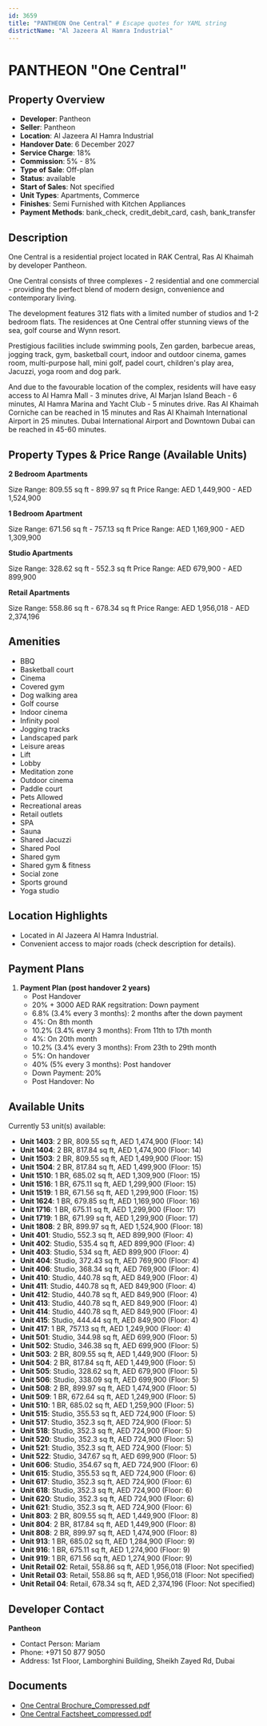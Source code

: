 ```yaml
---
id: 3659
title: "PANTHEON One Central" # Escape quotes for YAML string
districtName: "Al Jazeera Al Hamra Industrial"
---
```


# PANTHEON "One Central"

## Property Overview
- **Developer**: Pantheon
- **Seller**: Pantheon
- **Location**: Al Jazeera Al Hamra Industrial
- **Handover Date**: 6 December 2027
- **Service Charge**: 18%
- **Commission**: 5% - 8%
- **Type of Sale**: Off-plan
- **Status**: available
- **Start of Sales**: Not specified
- **Unit Types**: Apartments, Commerce
- **Finishes**: Semi Furnished with Kitchen Appliances
- **Payment Methods**: bank_check, credit_debit_card, cash, bank_transfer

## Description
One Central is a residential project located in RAK Central, Ras Al Khaimah by developer Pantheon. 

One Central consists of three complexes - 2 residential and one commercial - providing the perfect blend of modern design, convenience and contemporary living.

The development features 312 flats with a limited number of studios and 1-2 bedroom flats. The residences at One Central offer stunning views of the sea, golf course and Wynn resort.

Prestigious facilities include swimming pools, Zen garden, barbecue areas, jogging track, gym, basketball court, indoor and outdoor cinema, games room, multi-purpose hall, mini golf, padel court, children's play area, Jacuzzi, yoga room and dog park.

And due to the favourable location of the complex, residents will have easy access to Al Hamra Mall - 3 minutes drive, Al Marjan Island Beach - 6 minutes, Al Hamra Marina and Yacht Club - 5 minutes drive. Ras Al Khaimah Corniche can be reached in 15 minutes and Ras Al Khaimah International Airport in 25 minutes. Dubai International Airport and Downtown Dubai can be reached in 45-60 minutes.

## Property Types & Price Range (Available Units)
**2 Bedroom Apartments**

Size Range: 809.55 sq ft - 899.97 sq ft
Price Range: AED 1,449,900 - AED 1,524,900

**1 Bedroom Apartment**

Size Range: 671.56 sq ft - 757.13 sq ft
Price Range: AED 1,169,900 - AED 1,309,900

**Studio Apartments**

Size Range: 328.62 sq ft - 552.3 sq ft
Price Range: AED 679,900 - AED 899,900

**Retail Apartments**

Size Range: 558.86 sq ft - 678.34 sq ft
Price Range: AED 1,956,018 - AED 2,374,196

## Amenities
- BBQ
- Basketball court
- Cinema
- Covered gym
- Dog walking area
- Golf course
- Indoor cinema
- Infinity pool
- Jogging tracks
- Landscaped park
- Leisure areas
- Lift
- Lobby
- Meditation zone
- Outdoor cinema
- Paddle court
- Pets Allowed
- Recreational areas
- Retail outlets
- SPA
- Sauna
- Shared Jacuzzi
- Shared Pool
- Shared gym
- Shared gym & fitness
- Social zone
- Sports ground
- Yoga studio

## Location Highlights
- Located in Al Jazeera Al Hamra Industrial.
- Convenient access to major roads (check description for details).

## Payment Plans
1. **Payment Plan (post handover 2 years)**
   - Post Handover
   - 20% + 3000 AED RAK regsitration: Down payment
   - 6.8% (3.4% every 3 months): 2 months after the down payment
   - 4%: On 8th month
   - 10.2% (3.4% every 3 months): From 11th to 17th month
   - 4%: On 20th month
   - 10.2% (3.4% every 3 months): From 23th to 29th month
   - 5%: On handover
   - 40% (5% every 3 months): Post handover
   - Down Payment: 20%
   - Post Handover: No

## Available Units
Currently 53 unit(s) available:
- **Unit 1403**: 2 BR, 809.55 sq ft, AED 1,474,900 (Floor: 14)
- **Unit 1404**: 2 BR, 817.84 sq ft, AED 1,474,900 (Floor: 14)
- **Unit 1503**: 2 BR, 809.55 sq ft, AED 1,499,900 (Floor: 15)
- **Unit 1504**: 2 BR, 817.84 sq ft, AED 1,499,900 (Floor: 15)
- **Unit 1510**: 1 BR, 685.02 sq ft, AED 1,309,900 (Floor: 15)
- **Unit 1516**: 1 BR, 675.11 sq ft, AED 1,299,900 (Floor: 15)
- **Unit 1519**: 1 BR, 671.56 sq ft, AED 1,299,900 (Floor: 15)
- **Unit 1624**: 1 BR, 679.85 sq ft, AED 1,169,900 (Floor: 16)
- **Unit 1716**: 1 BR, 675.11 sq ft, AED 1,299,900 (Floor: 17)
- **Unit 1719**: 1 BR, 671.99 sq ft, AED 1,299,900 (Floor: 17)
- **Unit 1808**: 2 BR, 899.97 sq ft, AED 1,524,900 (Floor: 18)
- **Unit 401**: Studio, 552.3 sq ft, AED 899,900 (Floor: 4)
- **Unit 402**: Studio, 535.4 sq ft, AED 899,900 (Floor: 4)
- **Unit 403**: Studio, 534 sq ft, AED 899,900 (Floor: 4)
- **Unit 404**: Studio, 372.43 sq ft, AED 769,900 (Floor: 4)
- **Unit 406**: Studio, 368.34 sq ft, AED 769,900 (Floor: 4)
- **Unit 410**: Studio, 440.78 sq ft, AED 849,900 (Floor: 4)
- **Unit 411**: Studio, 440.78 sq ft, AED 849,900 (Floor: 4)
- **Unit 412**: Studio, 440.78 sq ft, AED 849,900 (Floor: 4)
- **Unit 413**: Studio, 440.78 sq ft, AED 849,900 (Floor: 4)
- **Unit 414**: Studio, 440.78 sq ft, AED 849,900 (Floor: 4)
- **Unit 415**: Studio, 444.44 sq ft, AED 849,900 (Floor: 4)
- **Unit 417**: 1 BR, 757.13 sq ft, AED 1,249,900 (Floor: 4)
- **Unit 501**: Studio, 344.98 sq ft, AED 699,900 (Floor: 5)
- **Unit 502**: Studio, 346.38 sq ft, AED 699,900 (Floor: 5)
- **Unit 503**: 2 BR, 809.55 sq ft, AED 1,449,900 (Floor: 5)
- **Unit 504**: 2 BR, 817.84 sq ft, AED 1,449,900 (Floor: 5)
- **Unit 505**: Studio, 328.62 sq ft, AED 679,900 (Floor: 5)
- **Unit 506**: Studio, 338.09 sq ft, AED 699,900 (Floor: 5)
- **Unit 508**: 2 BR, 899.97 sq ft, AED 1,474,900 (Floor: 5)
- **Unit 509**: 1 BR, 672.64 sq ft, AED 1,249,900 (Floor: 5)
- **Unit 510**: 1 BR, 685.02 sq ft, AED 1,259,900 (Floor: 5)
- **Unit 515**: Studio, 355.53 sq ft, AED 724,900 (Floor: 5)
- **Unit 517**: Studio, 352.3 sq ft, AED 724,900 (Floor: 5)
- **Unit 518**: Studio, 352.3 sq ft, AED 724,900 (Floor: 5)
- **Unit 520**: Studio, 352.3 sq ft, AED 724,900 (Floor: 5)
- **Unit 521**: Studio, 352.3 sq ft, AED 724,900 (Floor: 5)
- **Unit 522**: Studio, 347.67 sq ft, AED 699,900 (Floor: 5)
- **Unit 606**: Studio, 354.67 sq ft, AED 724,900 (Floor: 6)
- **Unit 615**: Studio, 355.53 sq ft, AED 724,900 (Floor: 6)
- **Unit 617**: Studio, 352.3 sq ft, AED 724,900 (Floor: 6)
- **Unit 618**: Studio, 352.3 sq ft, AED 724,900 (Floor: 6)
- **Unit 620**: Studio, 352.3 sq ft, AED 724,900 (Floor: 6)
- **Unit 621**: Studio, 352.3 sq ft, AED 724,900 (Floor: 6)
- **Unit 803**: 2 BR, 809.55 sq ft, AED 1,449,900 (Floor: 8)
- **Unit 804**: 2 BR, 817.84 sq ft, AED 1,449,900 (Floor: 8)
- **Unit 808**: 2 BR, 899.97 sq ft, AED 1,474,900 (Floor: 8)
- **Unit 913**: 1 BR, 685.02 sq ft, AED 1,284,900 (Floor: 9)
- **Unit 916**: 1 BR, 675.11 sq ft, AED 1,274,900 (Floor: 9)
- **Unit 919**: 1 BR, 671.56 sq ft, AED 1,274,900 (Floor: 9)
- **Unit Retail 02**: Retail, 558.86 sq ft, AED 1,956,018 (Floor: Not specified)
- **Unit Retail 03**: Retail, 558.86 sq ft, AED 1,956,018 (Floor: Not specified)
- **Unit Retail 04**: Retail, 678.34 sq ft, AED 2,374,196 (Floor: Not specified)

## Developer Contact
**Pantheon**
- Contact Person: Mariam
- Phone: +971 50 877 9050
- Address: 1st Floor, Lamborghini Building, Sheikh Zayed Rd, Dubai

## Documents
- [One Central Brochure_Compressed.pdf](https://cdn.geniemap.net/2024/11/22/ZRQCDORKyfz0YN9tTkvIBBZKqMfZl8vZ5UWWc730.pdf)
- [One Central Factsheet_compressed.pdf](https://cdn.geniemap.net/2024/11/22/iDaTo0GG887AwrjkCS3flEf7ofrhuAIr8zAPblwW.pdf)
